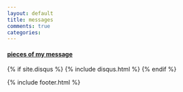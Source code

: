 ```yaml
---
layout: default
title: messages
comments: true
categories:
---
```

#### [pieces of my message]({{page.title}})


{% if site.disqus %}
   {% include disqus.html %}
{% endif %}

{% include footer.html %}
